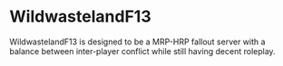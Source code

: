 # WildwastelandF13
WildwastelandF13 is designed to be a MRP-HRP fallout server with a balance between inter-player conflict while still having decent roleplay.
